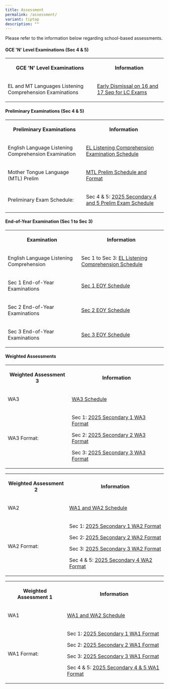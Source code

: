 ```yaml
---
title: Assessment
permalink: /assessment/
variant: tiptap
description: ""
---
```

<p>Please refer to the information below regarding school-based assessments.</p>
<p></p>
<h4>GCE 'N' Level Examinations (Sec 4 &amp; 5)</h4>
<table style="minWidth: 50px">
<colgroup>
<col>
<col>
</colgroup>
<tbody>
<tr>
<th rowspan="1" colspan="1">
<p>GCE 'N' Level Examinations</p>
</th>
<th rowspan="1" colspan="1">
<p>Information</p>
</th>
</tr>
<tr>
<td rowspan="1" colspan="1">
<p>EL and MT Languages Listening Comprehension Examinations</p>
</td>
<td rowspan="1" colspan="1">
<p><a href="/files/Assessment/2025 Assessment/HS_2025_110_Early_Dismissal_for_N_Level_LC_Exam.pdf" rel="noopener nofollow" target="_blank">Early Dismissal on 16 and 17 Sep for LC Exams</a>
</p>
</td>
</tr>
</tbody>
</table>
<h4>Preliminary Examinations (Sec 4 &amp; 5)</h4>
<table style="minWidth: 50px">
<colgroup>
<col>
<col>
</colgroup>
<tbody>
<tr>
<th rowspan="1" colspan="1">
<p>Preliminary Examinations</p>
</th>
<th rowspan="1" colspan="1">
<p>Information</p>
</th>
</tr>
<tr>
<td rowspan="1" colspan="1">
<p>English Language Listening Comprehension Examination</p>
</td>
<td rowspan="1" colspan="1">
<p><a href="/files/Assessment/2025 Assessment/HS_2025_095_Letter_for_EOY_EL_LC_Exam.pdf" rel="noopener nofollow" target="_blank">EL Listening Comprehension Examination Schedule</a>
</p>
</td>
</tr>
<tr>
<td rowspan="1" colspan="1">
<p>Mother Tongue Language (MTL) Prelim</p>
</td>
<td rowspan="1" colspan="1">
<p><a href="/files/Assessment/2025 Assessment/Sec_4_MTL_Preliminary_Examination_2025__For_Web_.pdf" rel="noopener noreferrer nofollow" target="_blank">MTL Prelim Schedule and Format</a>
</p>
</td>
</tr>
<tr>
<td rowspan="1" colspan="1">
<p>Preliminary Exam Schedule:</p>
</td>
<td rowspan="1" colspan="1">
<p>Sec 4 &amp; 5: <a href="/files/Assessment/2025 Assessment/2025_Preliminary_Exam_Schedule_for_School_website.pdf" rel="noopener nofollow" target="_blank">2025 Secondary 4 and 5 Prelim Exam Schedule</a>
</p>
</td>
</tr>
</tbody>
</table>
<p></p>
<h4>End-of-Year Examination (Sec 1 to Sec 3)</h4>
<table style="minWidth: 50px">
<colgroup>
<col>
<col>
</colgroup>
<tbody>
<tr>
<th rowspan="1" colspan="1">
<p>Examination</p>
</th>
<th rowspan="1" colspan="1">
<p>Information</p>
</th>
</tr>
<tr>
<td rowspan="1" colspan="1">
<p>English Language Listening Comprehension</p>
</td>
<td rowspan="1" colspan="1">
<p>Sec 1 to Sec 3: <a href="/files/Assessment/2025 Assessment/HS_2025_095_Letter_for_EOY_EL_LC_Exam.pdf" rel="noopener nofollow" target="_blank">EL Listening Comprehension Schedule</a>
</p>
</td>
</tr>
<tr>
<td rowspan="1" colspan="1">
<p>Sec 1 End-of-Year Examinations</p>
</td>
<td rowspan="1" colspan="1">
<p><a href="/files/Assessment/2025 Assessment/HS_2025_196__2025__EOY_Exam_Cover_Letter___Timetable_Sec_1.pdf" rel="noopener nofollow" target="_blank">Sec 1 EOY Schedule</a>
</p>
</td>
</tr>
<tr>
<td rowspan="1" colspan="1">
<p>Sec 2 End-of-Year Examinations</p>
</td>
<td rowspan="1" colspan="1">
<p><a href="/files/Assessment/2025 Assessment/HS_2025_196__2025__EOY_Exam_Cover_Letter___Timetable__Sec_2.pdf" rel="noopener nofollow" target="_blank">Sec 2 EOY Schedule</a>
</p>
</td>
</tr>
<tr>
<td rowspan="1" colspan="1">
<p>Sec 3 End-of-Year Examinations</p>
</td>
<td rowspan="1" colspan="1">
<p><a href="/files/Assessment/2025 Assessment/HS_2025_196__2025__EOY_Exam_Cover_Letter___Timetable_Sec_3.pdf" rel="noopener nofollow" target="_blank">Sec 3 EOY Schedule</a>
</p>
</td>
</tr>
</tbody>
</table>
<p></p>
<h4>Weighted Assessments</h4>
<table style="minWidth: 50px">
<colgroup>
<col>
<col>
</colgroup>
<tbody>
<tr>
<th rowspan="1" colspan="1">
<p>Weighted Assessment 3</p>
</th>
<th rowspan="1" colspan="1">
<p>Information</p>
</th>
</tr>
<tr>
<td rowspan="1" colspan="1">
<p>WA3</p>
</td>
<td rowspan="1" colspan="1">
<p><a href="/files/Assessment/2025 Assessment/WA_3_Schedule_for_website.pdf" rel="noopener nofollow" target="_blank">WA3 Schedule</a>
</p>
</td>
</tr>
<tr>
<td rowspan="1" colspan="1">
<p>WA3 Format:</p>
</td>
<td rowspan="1" colspan="1">
<p>Sec 1: <a href="/files/Assessment/2025 Assessment/2025_Secondary_1_WA3_Format.pdf" rel="noopener nofollow" target="_blank">2025 Secondary 1 WA3 Format</a>
</p>
<p>Sec 2: <a href="/files/Assessment/2025 Assessment/2025_Secondary_2_WA3_Format.pdf" rel="noopener nofollow" target="_blank">2025 Secondary 2 WA3 Format</a>
</p>
<p>Sec 3: <a href="/files/Assessment/2025 Assessment/2025_Secondary_3_WA3_Format.pdf" rel="noopener nofollow" target="_blank">2025 Secondary 3 WA3 Format</a>
</p>
<p></p>
</td>
</tr>
</tbody>
</table>
<p></p>
<table style="minWidth: 50px">
<colgroup>
<col>
<col>
</colgroup>
<tbody>
<tr>
<th rowspan="1" colspan="1">
<p>Weighted Assessment 2</p>
</th>
<th rowspan="1" colspan="1">
<p>Information</p>
</th>
</tr>
<tr>
<td rowspan="1" colspan="1">
<p>WA2</p>
</td>
<td rowspan="1" colspan="1">
<p><a href="/files/Assessment/2025 Assessment/2025_WA1_Information_for_website_final.pdf" rel="noopener nofollow" target="_blank">WA1 and WA2 Schedule</a>
</p>
</td>
</tr>
<tr>
<td rowspan="1" colspan="1">
<p>WA2 Format:</p>
</td>
<td rowspan="1" colspan="1">
<p>Sec 1: <a href="/files/Assessment/2025 Assessment/2025_Secondary_1_WA2_Format.pdf" rel="noopener nofollow" target="_blank">2025 Secondary 1 WA2 Format</a>
</p>
<p>Sec 2: <a href="/files/Assessment/2025 Assessment/2025_Secondary_2_WA2_Format.pdf" rel="noopener nofollow" target="_blank">2025 Secondary 2 WA2 Format</a>
</p>
<p>Sec 3: <a href="/files/Assessment/2025 Assessment/2025_Secondary_3_WA2_Format.pdf" rel="noopener nofollow" target="_blank">2025 Secondary 3 WA2 Format</a>
</p>
<p>Sec 4 &amp; 5: <a href="/files/Assessment/2025 Assessment/2025_Secondary_4_5_WA2_Format.pdf" rel="noopener nofollow" target="_blank">2025 Secondary 4 WA2 Format</a>
</p>
</td>
</tr>
</tbody>
</table>
<p></p>
<table style="minWidth: 50px">
<colgroup>
<col>
<col>
</colgroup>
<tbody>
<tr>
<th rowspan="1" colspan="1">
<p>Weighted Assessment 1</p>
</th>
<th rowspan="1" colspan="1">
<p>Information</p>
</th>
</tr>
<tr>
<td rowspan="1" colspan="1">
<p>WA1</p>
</td>
<td rowspan="1" colspan="1">
<p><a href="/files/Assessment/2025 Assessment/2025_WA1_Information_for_website_final.pdf" rel="noopener nofollow" target="_blank">WA1 and WA2 Schedule</a>
</p>
</td>
</tr>
<tr>
<td rowspan="1" colspan="1">
<p>WA1 Format:</p>
</td>
<td rowspan="1" colspan="1">
<p>Sec 1: <a href="/files/Assessment/2025 Assessment/2025_Secondary_1_WA1_Format.pdf" rel="noopener nofollow" target="_blank">2025 Secondary 1 WA1 Format</a>
</p>
<p>Sec 2: <a href="/files/Assessment/2025 Assessment/2025_Secondary_2_WA1_Format.pdf" rel="noopener nofollow" target="_blank">2025 Secondary 2 WA1 Format</a>
</p>
<p>Sec 3: <a href="/files/Assessment/2025 Assessment/2025_Secondary_3_WA1_Format.pdf" rel="noopener nofollow" target="_blank">2025 Secondary 3 WA1 Format</a>
</p>
<p>Sec 4 &amp; 5: <a href="/files/Assessment/2025 Assessment/2025_Secondary_4_5_WA1_Format.pdf" rel="noopener nofollow" target="_blank">2025 Secondary 4 &amp; 5 WA1 Format</a>
</p>
</td>
</tr>
</tbody>
</table>
<p></p>